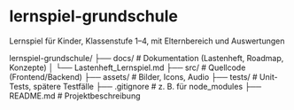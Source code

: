 # lernspiel-grundschule
Lernspiel für Kinder, Klassenstufe 1–4, mit Elternbereich und Auswertungen

lernspiel-grundschule/
├── docs/                 # Dokumentation (Lastenheft, Roadmap, Konzepte)
│   └── Lastenheft_Lernspiel.md
├── src/                  # Quellcode (Frontend/Backend)
├── assets/               # Bilder, Icons, Audio
├── tests/                # Unit-Tests, spätere Testfälle
├── .gitignore            # z. B. für node_modules
├── README.md             # Projektbeschreibung
